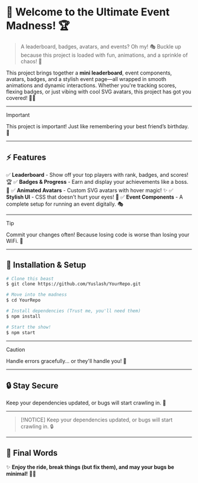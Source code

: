 # 🎉 Welcome to the Ultimate Event Madness! 🏆

> A leaderboard, badges, avatars, and events? Oh my! 🎭 Buckle up because this project is loaded with fun, animations, and a sprinkle of chaos! 🚀

This project brings together a **mini leaderboard**, event components, avatars, badges, and a stylish event page—all wrapped in smooth animations and dynamic interactions. Whether you're tracking scores, flexing badges, or just vibing with cool SVG avatars, this project has got you covered! 🎨🔥

---

>[!IMPORTANT]
> This project is important! Just like remembering your best friend’s birthday. 🎂

---

## ⚡ Features
✅ **Leaderboard** - Show off your top players with rank, badges, and scores! 🏆
✅ **Badges & Progress** - Earn and display your achievements like a boss. 💪
✅ **Animated Avatars** - Custom SVG avatars with hover magic! ✨
✅ **Stylish UI** - CSS that doesn't hurt your eyes! 🌈
✅ **Event Components** - A complete setup for running an event digitally. 🎭

---

>[!TIP]
> Commit your changes often! Because losing code is worse than losing your WiFi. 💾

---

## 🚀 Installation & Setup
```bash
# Clone this beast
$ git clone https://github.com/Yuslash/YourRepo.git

# Move into the madness
$ cd YourRepo

# Install dependencies (Trust me, you'll need them)
$ npm install

# Start the show!
$ npm start
```

---

>[!CAUTION]
> Handle errors gracefully... or they'll handle you! 🚨

---

## 🔒 Stay Secure
Keep your dependencies updated, or bugs will start crawling in. 🐞

---

>[!NOTICE]
> Keep your dependencies updated, or bugs will start crawling in. 🔒

---

## 🎤 Final Words
✨ **Enjoy the ride, break things (but fix them), and may your bugs be minimal!** 🐛🚀


